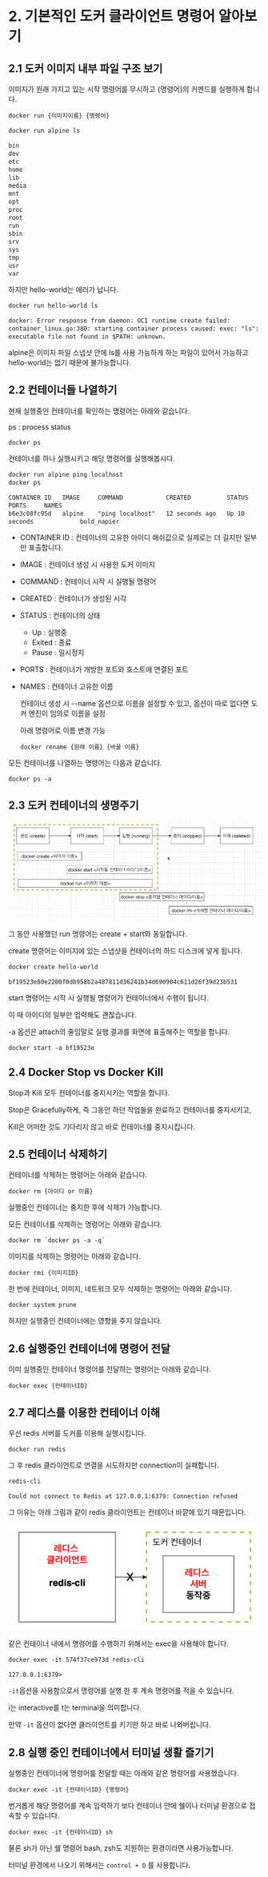 # 2. 기본적인 도커 클라이언트 명령어 알아보기

## 2.1 도커 이미지 내부 파일 구조 보기

이미지가 원래 가지고 있는 시작 명령어를 무시하고 {명령어}의 커멘드를 실행하게 합니다.

```
docker run {이미지이름} {명령어}
```



```
docker run alpine ls
```

```
bin
dev
etc
home
lib
media
mnt
opt
proc
root
run
sbin
srv
sys
tmp
usr
var
```



하지만 hello-world는 에러가 납니다.

```
docker run hello-world ls
```

```
docker: Error response from daemon: OCI runtime create failed: container_linux.go:380: starting container process caused: exec: "ls": executable file not found in $PATH: unknown.
```



alpine은 이미지 파일 스냅샷 안에 ls를 사용 가능하게 하는 파일이 있어서 가능하고 hello-world는 없기 때문에 불가능합니다.



## 2.2 컨테이너들 나열하기

현재 실행중인 컨테이너를 확인하는 명령어는 아래와 같습니다.

ps : process status

```
docker ps
```



컨테이너를 하나 실행시키고 해당 명령어를 실행해봅시다.

```
docker run alpine ping localhost
docker ps
```

```
CONTAINER ID   IMAGE     COMMAND            CREATED          STATUS          PORTS     NAMES
b6e3c08fc95d   alpine    "ping localhost"   12 seconds ago   Up 10 seconds             bold_napier
```

* CONTAINER ID : 컨테이너의 고유한 아이디 해쉬값으로 실제로는 더 길지만 일부만 표출합니다.
* IMAGE : 컨테이너 생성 시 사용한 도커 이미지
* COMMAND : 컨테이너 시작 시 실행될 명령어
* CREATED : 컨테이너가 생성된 시각
* STATUS : 컨테이너의 상태 
  * Up : 실행중
  * Exited : 종료
  * Pause : 일시정지

* PORTS : 컨테이너가 개방한 포트와 호스트에 연결된 포트

* NAMES : 컨테이너 고유한 이름

  컨테이너 생성 시 --name 옵션으로 이름을 설정할 수 있고, 옵션이 따로 없다면 도커 엔진이 임의로 이름을 설정

  아래 명령어로 이름 변경 가능

  ```
  docker rename {원래 이름} {바꿀 이름}
  ```

  



모든 컨테이너를 나열하는 명령어는 다음과 같습니다.

```
docker ps -a
```





## 2.3 도커 컨테이너의 생명주기

![image-20210815120137591](../images/section03/life_cycle.png)



그 동안 사용했던 run 명령어는 create + start와 동일합니다.

create 명령어는 이미지에 있는 스냅샷을 컨테이너의 하드 디스크에 넣게 됩니다.

```
docker create hello-world
```

```
bf19523e80e2200f0db958b2a487811d36241b34d690904c611d26f39d23b531
```



start 명령어는 시작 시 실행될 명령어가 컨테이너에서 수행이 됩니다.

이 때 아이디의 일부만 입력해도 괜찮습니다.

-a 옵션은 attach의 줄임말로 실행 결과를 화면에 표출해주는 역할을 합니다.

```
docker start -a bf19523e
```





## 2.4 Docker Stop vs Docker Kill

Stop과 Kill 모두 컨테이너를 중지시키는 역할을 합니다.

Stop은 Gracefully하게, 즉 그동안 하던 작업들을 완료하고 컨테이너를 중지시키고,

Kill은 어떠한 것도 기다리지 않고 바로 컨테이너를 중지시킵니다.





## 2.5 컨테이너 삭제하기

컨테이너를 삭제하는 명령어는 아래와 같습니다.

```
docker rm {아이디 or 이름}
```



실행중인 컨테이너는 중지한 후에 삭제가 가능합니다.



모든 컨테이너를 삭제하는 명령어는 아래와 같습니다.

```
docker rm `docker ps -a -q`
```



이미지를 삭제하는 명령어는 아래와 같습니다.

```
docker rmi {이미지ID}
```



한 번에 컨테이너, 이미지, 네트워크 모두 삭제하는 명령어는 아래와 같습니다.

```
docker system prune
```

하지만 실행중인 컨테이너에는 영향을 주지 않습니다.





## 2.6 실행중인 컨테이너에 명령어 전달

이미 실행중인 컨테이너 명령어를 전달하는 명령어는 아래와 같습니다.

```
docker exec {컨테이너ID}
```





## 2.7 레디스를 이용한 컨테이너 이해

우선 redis 서버를 도커를 이용해 실행시킵니다.

```
docker run redis
```



그 후 redis 클라이언트로 연결을 시도하지만 connection이 실패합니다.

```
redis-cli
```

```
Could not connect to Redis at 127.0.0.1:6379: Connection refused
```





그 이유는 아래 그림과 같이 redis 클라이언트는 컨테이너 바깥에 있기 때문입니다.

![image-20210815122527984](../images/section03/redis.png)



같은 컨테이너 내에서 명령어를 수행하기 위해서는 exec을 사용해야 합니다.

```
docker exec -it 574f37ce973d redis-cli
```

```
127.0.0.1:6379>
```



`-it`옵션을 사용함으로서 명령어를 실행 한 후 계속 명령어를 적을 수 있습니다.

i는 interactive를 t는 terminal을 의미합니다.

만약 `-it` 옵션이 없다면 클라이언트를 키기만 하고 바로 나와버립니다.





## 2.8 실행 중인 컨테이너에서 터미널 생활 즐기기

실행중인 컨테이너에 명령어를 전달할 때는 아래와 같은 명령어를 사용했습니다.

```
docker exec -it {컨테이너ID} {명령어}
```



번거롭게 해당 명령어를 계속 입력하기 보다 컨테이너 안에 쉘이나 터미널 환경으로 접속할 수 있습니다.

```
docker exec -it {컨테이너ID} sh
```

물론 sh가 아닌 쉘 명령어 bash, zsh도 지원하는 환경이라면 사용가능합니다.



터미널 환경에서 나오기 위해서는 `control + D` 를 사용합니다.